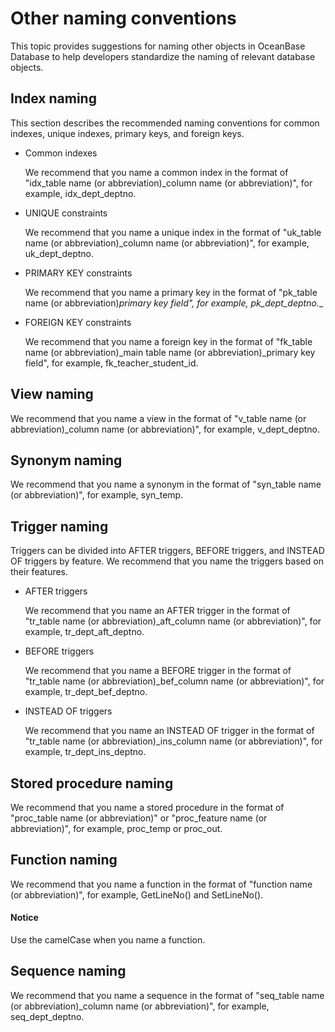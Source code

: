 # Other naming conventions

This topic provides suggestions for naming other objects in OceanBase Database to help developers standardize the naming of relevant database objects.

## Index naming

This section describes the recommended naming conventions for common indexes, unique indexes, primary keys, and foreign keys.

* Common indexes

   We recommend that you name a common index in the format of "idx_table name (or abbreviation)_column name (or abbreviation)", for example, idx_dept_deptno.

* UNIQUE constraints

   We recommend that you name a unique index in the format of "uk_table name (or abbreviation)_column name (or abbreviation)", for example, uk_dept_deptno.

* PRIMARY KEY constraints

   We recommend that you name a primary key in the format of "pk_table name (or abbreviation)_primary key field", for example, pk_dept_deptno.__

* FOREIGN KEY constraints

   We recommend that you name a foreign key in the format of "fk_table name (or abbreviation)\_main table name (or abbreviation)_primary key field", for example, fk_teacher_student_id.

## View naming

We recommend that you name a view in the format of "v_table name (or abbreviation)_column name (or abbreviation)", for example, v_dept_deptno.

## Synonym naming

We recommend that you name a synonym in the format of "syn_table name (or abbreviation)", for example, syn_temp.

## Trigger naming

Triggers can be divided into AFTER triggers, BEFORE triggers, and INSTEAD OF triggers by feature. We recommend that you name the triggers based on their features.

* AFTER triggers

   We recommend that you name an AFTER trigger in the format of "tr_table name (or abbreviation)_aft_column name (or abbreviation)", for example, tr_dept_aft_deptno.

* BEFORE triggers

   We recommend that you name a BEFORE trigger in the format of "tr_table name (or abbreviation)_bef_column name (or abbreviation)", for example, tr_dept_bef_deptno.

* INSTEAD OF triggers

   We recommend that you name an INSTEAD OF trigger in the format of "tr_table name (or abbreviation)_ins_column name (or abbreviation)", for example, tr_dept_ins_deptno.

## Stored procedure naming

We recommend that you name a stored procedure in the format of "proc_table name (or abbreviation)" or "proc_feature name (or abbreviation)", for example, proc_temp or proc_out.

## Function naming

We recommend that you name a function in the format of "function name (or abbreviation)", for example, GetLineNo() and SetLineNo().

<main id="notice" type='notice'>
    <h4>Notice</h4>
    <p>Use the camelCase when you name a function. </p>
  </main>

## Sequence naming

We recommend that you name a sequence in the format of "seq_table name (or abbreviation)_column name (or abbreviation)", for example, seq_dept_deptno.
